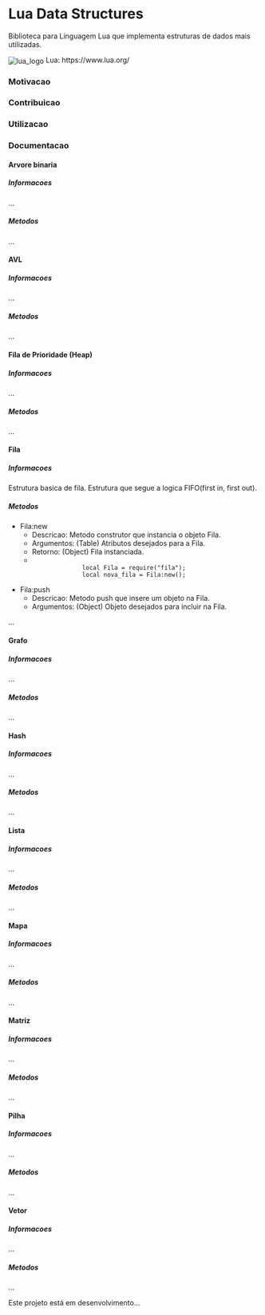 <h1>Lua Data Structures</h1>
Biblioteca para Linguagem Lua que implementa estruturas de dados mais utilizadas.

<p>
  <img src="https://www.andreas-rozek.de/Lua/Lua-Logo_32x32.png" alt="lua_logo"/ align=center>  Lua: https://www.lua.org/
</p>
  

<h3>Motivacao</h3>
<p></p>

<h3>Contribuicao</h3>
<p></p>

<h3>Utilizacao</h3>
<p></p>

<h3>Documentacao</h3>
<div>
  <h4>Arvore binaria</h4>
  <div>
    <h5>Informacoes</h5>
    <div>
      <p>...</p>
    </div>
    <h5>Metodos</h5>
    <div>
      <p>...</p>
    </div>
  </div>

  <h4>AVL</h4>
  <div>
    <h5>Informacoes</h5>
    <div>
      <p>...</p>
    </div>
    <h5>Metodos</h5>
    <div>
      <p>...</p>
    </div>
  </div>

  <h4>Fila de Prioridade (Heap)</h4>
  <div>
    <h5>Informacoes</h5>
    <div>
      <p>...</p>
    </div>
    <h5>Metodos</h5>
    <div>
      <p>...</p>
    </div>
  </div>

  <h4>Fila</h4>
  <div>
    <h5>Informacoes</h5>
    <div>
      <p>Estrutura basica de fila. Estrutura que segue a logica FIFO(first in, first out).</p>
    </div>
    <h5>Metodos</h5>
    <div>
      <ul>
        <li>Fila:new
          <ul>
            <li>Descricao: Metodo construtor que instancia o objeto Fila.</li>
            <li>Argumentos: (Table) Atributos desejados para a Fila.</li>
            <li>Retorno: (Object) Fila instanciada.</li>
            <li><code>
              local Fila = require("fila");
              local nova_fila = Fila:new();
            </code></li>
          </ul>
        </li>
        <li>Fila:push
          <ul>
            <li>Descricao: Metodo push que insere um objeto na Fila.</li>
            <li>Argumentos: (Object) Objeto desejados para incluir na Fila.</li>
          </ul>
        </li>
      </ul> 
      <p>...</p>
    </div>
  </div>

  <h4>Grafo</h4>
  <div>
    <h5>Informacoes</h5>
    <div>
      <p>...</p>
    </div>
    <h5>Metodos</h5>
    <div>
      <p>...</p>
    </div>
  </div>

  <h4>Hash</h4>
  <div>
    <h5>Informacoes</h5>
    <div>
      <p>...</p>
    </div>
    <h5>Metodos</h5>
    <div>
      <p>...</p>
    </div>
  </div>

  <h4>Lista</h4>
  <div>
    <h5>Informacoes</h5>
    <div>
      <p>...</p>
    </div>
    <h5>Metodos</h5>
    <div>
      <p>...</p>
    </div>
  </div>

  <h4>Mapa</h4>
  <div>
    <h5>Informacoes</h5>
    <div>
      <p>...</p>
    </div>
    <h5>Metodos</h5>
    <div>
      <p>...</p>
    </div>
  </div>

  <h4>Matriz</h4>
  <div>
    <h5>Informacoes</h5>
    <div>
      <p>...</p>
    </div>
    <h5>Metodos</h5>
    <div>
      <p>...</p>
    </div>
  </div>

  <h4>Pilha</h4>
  <div>
    <h5>Informacoes</h5>
    <div>
      <p>...</p>
    </div>
    <h5>Metodos</h5>
    <div>
      <p>...</p>
    </div>
  </div>

  <h4>Vetor</h4>
  <div>
    <h5>Informacoes</h5>
    <div>
      <p>...</p>
    </div>
    <h5>Metodos</h5>
    <div>
      <p>...</p>
    </div>
  </div>

</div>

Este projeto está em desenvolvimento...
